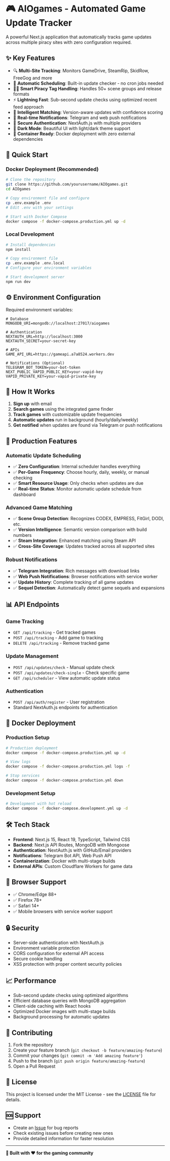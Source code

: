 # 🎮 AIOgames - Automated Game Update Tracker

A powerful Next.js application that automatically tracks game updates across multiple piracy sites with zero configuration required.

## ✨ Key Features

- 🔍 **Multi-Site Tracking**: Monitors GameDrive, SteamRip, SkidRow, FreeGog and more
- 🤖 **Automatic Scheduling**: Built-in update checker - no cron jobs needed
- 🏴‍☠️ **Smart Piracy Tag Handling**: Handles 50+ scene groups and release formats
- ⚡ **Lightning Fast**: Sub-second update checks using optimized recent feed approach
- 🎯 **Intelligent Matching**: Version-aware updates with confidence scoring
- 📱 **Real-time Notifications**: Telegram and web push notifications
- 🔐 **Secure Authentication**: NextAuth.js with multiple providers
- 🌙 **Dark Mode**: Beautiful UI with light/dark theme support
- 🐳 **Container Ready**: Docker deployment with zero external dependencies

## 🚀 Quick Start

### Docker Deployment (Recommended)

```bash
# Clone the repository
git clone https://github.com/yourusername/AIOgames.git
cd AIOgames

# Copy environment file and configure
cp .env.example .env
# Edit .env with your settings

# Start with Docker Compose
docker compose -f docker-compose.production.yml up -d
```

### Local Development

```bash
# Install dependencies
npm install

# Copy environment file
cp .env.example .env.local
# Configure your environment variables

# Start development server
npm run dev
```

## ⚙️ Environment Configuration

Required environment variables:

```env
# Database
MONGODB_URI=mongodb://localhost:27017/aiogames

# Authentication
NEXTAUTH_URL=http://localhost:3000
NEXTAUTH_SECRET=your-secret-key

# APIs
GAME_API_URL=https://gameapi.a7a8524.workers.dev

# Notifications (Optional)
TELEGRAM_BOT_TOKEN=your-bot-token
NEXT_PUBLIC_VAPID_PUBLIC_KEY=your-vapid-key
VAPID_PRIVATE_KEY=your-vapid-private-key
```

## 📖 How It Works

1. **Sign up** with email
2. **Search games** using the integrated game finder
3. **Track games** with customizable update frequencies
4. **Automatic updates** run in background (hourly/daily/weekly)
5. **Get notified** when updates are found via Telegram or push notifications

## 🔧 Production Features

### Automatic Update Scheduling
- ✅ **Zero Configuration**: Internal scheduler handles everything
- ✅ **Per-Game Frequency**: Choose hourly, daily, weekly, or manual checking
- ✅ **Smart Resource Usage**: Only checks when updates are due
- ✅ **Real-time Status**: Monitor automatic update schedule from dashboard

### Advanced Game Matching
- ✅ **Scene Group Detection**: Recognizes CODEX, EMPRESS, FitGirl, DODI, etc.
- ✅ **Version Intelligence**: Semantic version comparison with build numbers
- ✅ **Steam Integration**: Enhanced matching using Steam API
- ✅ **Cross-Site Coverage**: Updates tracked across all supported sites

### Robust Notifications
- ✅ **Telegram Integration**: Rich messages with download links
- ✅ **Web Push Notifications**: Browser notifications with service worker
- ✅ **Update History**: Complete tracking of all game updates
- ✅ **Sequel Detection**: Automatically detect game sequels and expansions

## 📊 API Endpoints

### Game Tracking
- `GET /api/tracking` - Get tracked games
- `POST /api/tracking` - Add game to tracking
- `DELETE /api/tracking` - Remove tracked game

### Update Management
- `POST /api/updates/check` - Manual update check
- `POST /api/updates/check-single` - Check specific game
- `GET /api/scheduler` - View automatic update status

### Authentication
- `POST /api/auth/register` - User registration
- Standard NextAuth.js endpoints for authentication

## 🐳 Docker Deployment

### Production Setup

```bash
# Production deployment
docker compose -f docker-compose.production.yml up -d

# View logs
docker compose -f docker-compose.production.yml logs -f

# Stop services
docker compose -f docker-compose.production.yml down
```

### Development Setup

```bash
# Development with hot reload
docker compose -f docker-compose.development.yml up -d
```

## 🛠️ Tech Stack

- **Frontend**: Next.js 15, React 19, TypeScript, Tailwind CSS
- **Backend**: Next.js API Routes, MongoDB with Mongoose
- **Authentication**: NextAuth.js with GitHub/Email providers
- **Notifications**: Telegram Bot API, Web Push API
- **Containerization**: Docker with multi-stage builds
- **External APIs**: Custom Cloudflare Workers for game data

## 📱 Browser Support

- ✅ Chrome/Edge 88+
- ✅ Firefox 78+  
- ✅ Safari 14+
- ✅ Mobile browsers with service worker support

## 🔒 Security

- Server-side authentication with NextAuth.js
- Environment variable protection
- CORS configuration for external API access
- Secure cookie handling
- XSS protection with proper content security policies

## 📈 Performance

- Sub-second update checks using optimized algorithms
- Efficient database queries with MongoDB aggregation
- Client-side caching with React hooks
- Optimized Docker images with multi-stage builds
- Background processing for automatic updates

## 🤝 Contributing

1. Fork the repository
2. Create your feature branch (`git checkout -b feature/amazing-feature`)
3. Commit your changes (`git commit -m 'Add amazing feature'`)
4. Push to the branch (`git push origin feature/amazing-feature`)
5. Open a Pull Request

## 📄 License

This project is licensed under the MIT License - see the [LICENSE](LICENSE) file for details.

## 🆘 Support

- Create an [Issue](https://github.com/yourusername/AIOgames/issues) for bug reports
- Check existing issues before creating new ones
- Provide detailed information for faster resolution

---

**🎯 Built with ❤️ for the gaming community**
